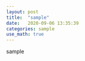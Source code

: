 ```yaml
---
layout: post
title:  "sample"
date:   2020-09-06 13:35:39
categories: sample
use_math: true
---
```

sample